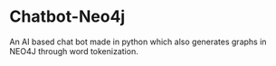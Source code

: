 # Chatbot-Neo4j
An AI based chat bot made in python which also generates graphs in NEO4J through word tokenization.

